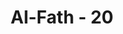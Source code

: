 ---
title: "Al-Fath - 20"
no: 20
arabic_no: ٢٠
ayah: وَعَدَكُمُ اللّٰهُ مَغَانِمَ كَثِيْرَةً تَأْخُذُوْنَهَا فَعَجَّلَ لَكُمْ هٰذِهٖ وَكَفَّ اَيْدِيَ النَّاسِ عَنْكُمْۚ وَلِتَكُوْنَ اٰيَةً لِّلْمُؤْمِنِيْنَ وَيَهْدِيَكُمْ صِرَاطًا مُّسْتَقِيْمًاۙ
translation: "Allah menjanjikan kepadamu harta rampasan perang yang banyak yang dapat kamu ambil, maka Dia segerakan (harta rampasan perang) ini untukmu dan Dia menahan tangan manusia dari (membinasakan)mu (agar kamu mensyukuri-Nya) dan agar menjadi bukti bagi orang-orang mukmin dan agar Dia menunjukkan kamu ke jalan yang lurus. "
tafsir: "Allah menjanjikan kemenangan dan harta rampasan yang banyak bagi kaum Muslimin dari orang-orang kafir secara berangsur-angsur pada masa yang akan datang. Allah akan segera memberikan kemenangan dan harta rampasan pada Perang Khaibar. Allah juga menjamin dan menghentikan orang-orang Yahudi yang ada di Medinah untuk mengganggu dan merusak harta kaum Muslimin sewaktu mereka pergi ke Mekah dan ke Khaibar. Peristiwa-peristiwa tersebut hendaklah mereka syukuri dan dijadikan sebagai bukti atas kebenaran Nabi Muhammad sebagai rasul yang diutus Allah kepada manusia. Allah membantu dan menolong kaum Muslimin dari ancaman dan serangan musuh-musuh, baik diketahui kedatangannya maupun yang tidak, dalam jumlah besar ataupun kecil. Allah membimbing kaum Muslimin menempuh jalan yang lurus dan diridai-Nya.\n\nMenurut Ibnu Jarir, yang dimaksud dengan perkataan, \"Allah menahan tangan manusia yang akan membinasakan Rasulullah dan kaum Muslimin\" ialah keinginan dan usaha penduduk Khaibar dan kabilah-kabilah lain yang bersekutu dengan mereka, karena dalam hati mereka masih terdapat rasa dengki dan sakit hati. Kabilah yang bersekutu dengan penduduk Khaibar itu ialah kabilah Asad dan Gathafan."
---